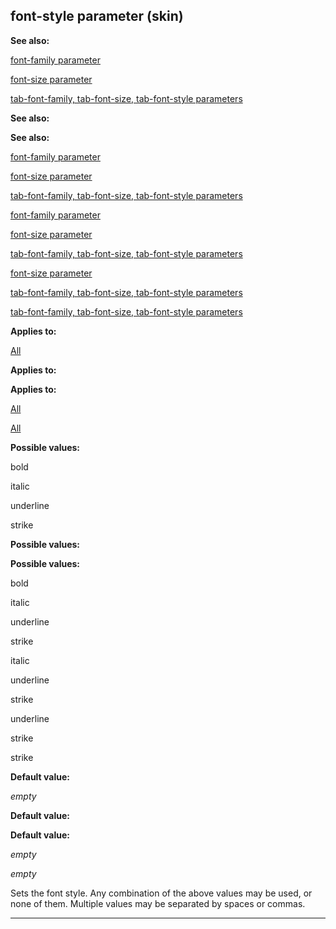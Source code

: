 

 font-style parameter (skin)
-----------------------------




**See also:** 


[font-family parameter](#/{skin}/param/font-family) 

[font-size parameter](#/{skin}/param/font-size) 

[tab-font-family, tab-font-size, tab-font-style parameters](#/{skin}/param/tab-font) 





**See also:** 

**See also:**

[font-family parameter](#/{skin}/param/font-family) 

[font-size parameter](#/{skin}/param/font-size) 

[tab-font-family, tab-font-size, tab-font-style parameters](#/{skin}/param/tab-font) 



[font-family parameter](#/{skin}/param/font-family)

[font-size parameter](#/{skin}/param/font-size) 

[tab-font-family, tab-font-size, tab-font-style parameters](#/{skin}/param/tab-font) 


[font-size parameter](#/{skin}/param/font-size)

[tab-font-family, tab-font-size, tab-font-style parameters](#/{skin}/param/tab-font) 

[tab-font-family, tab-font-size, tab-font-style parameters](#/{skin}/param/tab-font)


**Applies to:** 


[All](#/{skin}/control) 



**Applies to:** 

**Applies to:**

[All](#/{skin}/control) 

[All](#/{skin}/control)


**Possible values:** 


 bold
 
 italic
 
 underline
 
 strike
 





**Possible values:** 

**Possible values:**

 bold
 
 italic
 
 underline
 
 strike
 




 italic
 
 underline
 
 strike
 



 underline
 
 strike
 


 strike



**Default value:** 


*empty* 



**Default value:** 

**Default value:**

*empty* 

*empty*

 Sets the font style. Any combination of the above values may be used, or none of them. Multiple values may be separated by spaces or commas.





---


